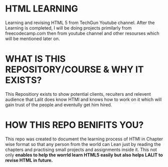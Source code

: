 # HTML LEARNING
Learning and revising HTML 5 from TechGun Youtube channel. After the Learning is completed, I will be doing projects primilarly from freecodecamp.com then from youtube channel and other resourses which will be mentioned later on.

# WHAT IS THIS REPOSITORY/COURSE & WHY IT EXISTS?
This Repositiory exists to show potential clients, recuiters and relevent audience that Lalit does know HTMl and knows how to work on it which will gain trust of the people and eventully get him hired.

# HOW THIS REPO BENIFITS YOU?
This repo was created to document the learning process of HTMl in Chapter wise format so that any person from the world can Lean just by reading the chapters and practising small projects and assignments inside it. This not only **enables to help the worrld learn HTML5 easily but also helps LALIT to revise HTML in future.**
